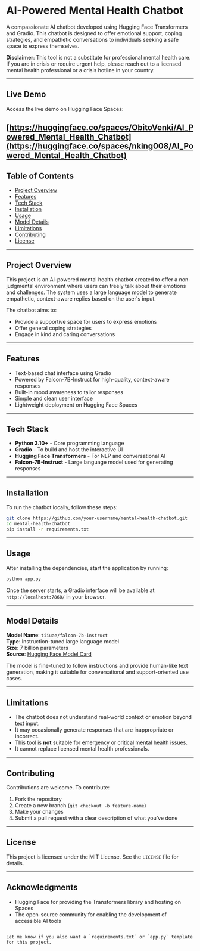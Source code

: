 # AI-Powered Mental Health Chatbot

A compassionate AI chatbot developed using Hugging Face Transformers and Gradio. This chatbot is designed to offer emotional support, coping strategies, and empathetic conversations to individuals seeking a safe space to express themselves. 

**Disclaimer**: This tool is not a substitute for professional mental health care. If you are in crisis or require urgent help, please reach out to a licensed mental health professional or a crisis hotline in your country.

---

## Live Demo

Access the live demo on Hugging Face Spaces:

[https://huggingface.co/spaces/ObitoVenki/AI_Powered_Mental_Health_Chatbot](https://huggingface.co/spaces/nking008/AI_Powered_Mental_Health_Chatbot)
---

## Table of Contents

- [Project Overview](#project-overview)
- [Features](#features)
- [Tech Stack](#tech-stack)
- [Installation](#installation)
- [Usage](#usage)
- [Model Details](#model-details)
- [Limitations](#limitations)
- [Contributing](#contributing)
- [License](#license)

---

## Project Overview

This project is an AI-powered mental health chatbot created to offer a non-judgmental environment where users can freely talk about their emotions and challenges. The system uses a large language model to generate empathetic, context-aware replies based on the user's input.

The chatbot aims to:
- Provide a supportive space for users to express emotions
- Offer general coping strategies
- Engage in kind and caring conversations

---

## Features

- Text-based chat interface using Gradio
- Powered by Falcon-7B-Instruct for high-quality, context-aware responses
- Built-in mood awareness to tailor responses
- Simple and clean user interface
- Lightweight deployment on Hugging Face Spaces

---

## Tech Stack

- **Python 3.10+** - Core programming language
- **Gradio** - To build and host the interactive UI
- **Hugging Face Transformers** - For NLP and conversational AI
- **Falcon-7B-Instruct** - Large language model used for generating responses

---

## Installation

To run the chatbot locally, follow these steps:

```bash
git clone https://github.com/your-username/mental-health-chatbot.git
cd mental-health-chatbot
pip install -r requirements.txt
```

---

## Usage

After installing the dependencies, start the application by running:

```bash
python app.py
```

Once the server starts, a Gradio interface will be available at `http://localhost:7860/` in your browser.

---

## Model Details

**Model Name**: `tiiuae/falcon-7b-instruct`  
**Type**: Instruction-tuned large language model  
**Size**: 7 billion parameters  
**Source**: [Hugging Face Model Card](https://huggingface.co/tiiuae/falcon-7b-instruct)

The model is fine-tuned to follow instructions and provide human-like text generation, making it suitable for conversational and support-oriented use cases.

---

## Limitations

- The chatbot does not understand real-world context or emotion beyond text input.
- It may occasionally generate responses that are inappropriate or incorrect.
- This tool is **not** suitable for emergency or critical mental health issues.
- It cannot replace licensed mental health professionals.

---

## Contributing

Contributions are welcome. To contribute:

1. Fork the repository
2. Create a new branch (`git checkout -b feature-name`)
3. Make your changes
4. Submit a pull request with a clear description of what you’ve done

---

## License

This project is licensed under the MIT License. See the `LICENSE` file for details.

---

## Acknowledgments

- Hugging Face for providing the Transformers library and hosting on Spaces
- The open-source community for enabling the development of accessible AI tools
```

Let me know if you also want a `requirements.txt` or `app.py` template for this project.
